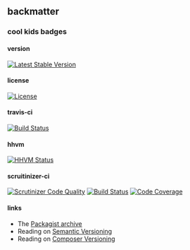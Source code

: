 
## backmatter

### cool kids badges

#### version

[![Latest Stable Version](https://poser.pugx.org/chevron/loggers/v/stable.svg)](https://packagist.org/packages/chevron/loggers)

#### license

[![License](https://poser.pugx.org/chevron/loggers/license.svg)](https://packagist.org/packages/chevron/loggers)

#### travis-ci

[![Build Status](https://travis-ci.org/chevronphp/loggers.svg?branch=master)](https://travis-ci.org/chevronphp/loggers)

#### hhvm

[![HHVM Status](http://hhvm.h4cc.de/badge/chevronphp/loggers.png)](http://hhvm.h4cc.de/package/chevronphp/loggers)

#### scruitinizer-ci

[![Scrutinizer Code Quality](https://scrutinizer-ci.com/g/chevronphp/loggers/badges/quality-score.png?b=master)](https://scrutinizer-ci.com/g/chevronphp/loggers/?branch=master)
[![Build Status](https://scrutinizer-ci.com/g/chevronphp/loggers/badges/build.png?b=master)](https://scrutinizer-ci.com/g/chevronphp/loggers/build-status/master)
[![Code Coverage](https://scrutinizer-ci.com/g/chevronphp/loggers/badges/coverage.png?b=master)](https://scrutinizer-ci.com/g/chevronphp/loggers/?branch=master)

#### links

  - The [Packagist archive](https://packagist.org/packages/chevron/loggers)
  - Reading on [Semantic Versioning](http://semver.org/)
  - Reading on [Composer Versioning](https://getcomposer.org/doc/01-basic-usage.md#package-versions)
